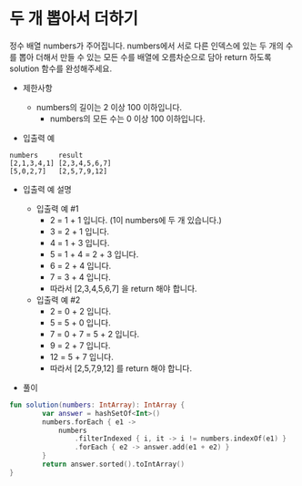 # 두 개 뽑아서 더하기
정수 배열 numbers가 주어집니다. numbers에서 서로 다른 인덱스에 있는 두 개의 수를 뽑아 더해서 만들 수 있는 모든 수를 배열에 오름차순으로 담아 return 하도록 solution 함수를 완성해주세요.
   
+ 제한사항
	+ numbers의 길이는 2 이상 100 이하입니다.
		+ numbers의 모든 수는 0 이상 100 이하입니다.
   
+ 입출력 예
```
numbers		result
[2,1,3,4,1]	[2,3,4,5,6,7]
[5,0,2,7]	[2,5,7,9,12]
```
   
+ 입출력 예 설명
	+ 입출력 예 #1
		+ 2 = 1 + 1 입니다. (1이 numbers에 두 개 있습니다.)
		+ 3 = 2 + 1 입니다.
		+ 4 = 1 + 3 입니다.
		+ 5 = 1 + 4 = 2 + 3 입니다.
		+ 6 = 2 + 4 입니다.
		+ 7 = 3 + 4 입니다.
		+ 따라서 [2,3,4,5,6,7] 을 return 해야 합니다.
	+ 입출력 예 #2
		+ 2 = 0 + 2 입니다.
		+ 5 = 5 + 0 입니다.
		+ 7 = 0 + 7 = 5 + 2 입니다.
		+ 9 = 2 + 7 입니다.
		+ 12 = 5 + 7 입니다.
		+ 따라서 [2,5,7,9,12] 를 return 해야 합니다.
   
+ 풀이
```kotlin
fun solution(numbers: IntArray): IntArray {
        var answer = hashSetOf<Int>()
        numbers.forEach { e1 ->
            numbers
                .filterIndexed { i, it -> i != numbers.indexOf(e1) }
                .forEach { e2 -> answer.add(e1 + e2) }
        }
        return answer.sorted().toIntArray()
}
```